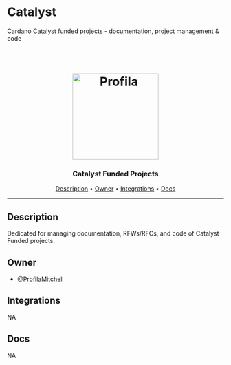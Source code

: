 # Catalyst
Cardano Catalyst funded projects - documentation, project management &amp; code
<h1 align="center">
  <br>
  <a href="http://profila.com"><img src="https://github.com/Profila-Platform/Housekeeping/blob/main/Assets/Profila_Logo_Icon_Only.png" alt="Profila" width="200"></a>
  <br>
</h1>

<h3 align="center">Catalyst Funded Projects</h3>

<p align="center">
  <a href="#description">Description</a> •
  <a href="#owner">Owner</a> •
  <a href="#integrations">Integrations</a> •
  <a href="#docs">Docs</a>
</p>
<hr>

## Description

Dedicated for managing documentation, RFWs/RFCs, and code of Catalyst Funded projects. 

## Owner

- [@ProfilaMitchell](https://github.com/ProfilaMitchell)

## Integrations

NA

## Docs

NA
